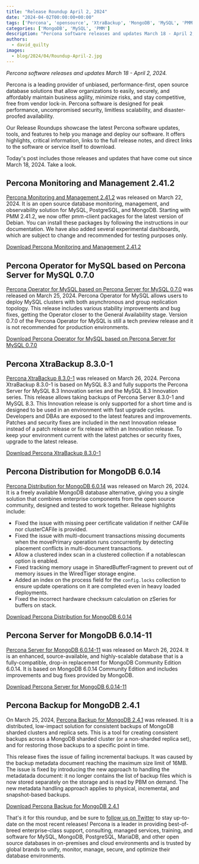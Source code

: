 ```yaml
---
title: "Release Roundup April 2, 2024"
date: "2024-04-02T00:00:00+00:00"
tags: ['Percona', 'opensource', 'XtraBackup', 'MongoDB', 'MySQL', 'PMM', 'releases']
categories: ['MongoDB', 'MySQL', 'PMM']
description: "Percona software releases and updates March 18 - April 2, 2024."
authors:
  - david_quilty
images:
  - blog/2024/04/Roundup-April-2.jpg
---
```


*Percona software releases and updates March 18 - April 2, 2024.*

Percona is a leading provider of unbiased, performance-first, open source database solutions that allow organizations to easily, securely, and affordably maintain business agility, minimize risks, and stay competitive, free from vendor lock-in. Percona software is designed for peak performance, uncompromised security, limitless scalability, and disaster-proofed availability.

Our Release Roundups showcase the latest Percona software updates, tools, and features to help you manage and deploy our software. It offers highlights, critical information, links to the full release notes, and direct links to the software or service itself to download.

Today's post includes those releases and updates that have come out since March 18, 2024. Take a look.

## Percona Monitoring and Management 2.41.2

[Percona Monitoring and Management 2.41.2](https://docs.percona.com/percona-monitoring-and-management/release-notes/2.41.2.html) was released on March 22, 2024. It is an open source database monitoring, management, and observability solution for MySQL, PostgreSQL, and MongoDB. Starting with PMM 2.41.2, we now offer pmm-client packages for the latest version of Debian. You can install these packages by following the instructions in our documentation. We have also added several experimental dashboards, which are subject to change and recommended for testing purposes only.

[Download Percona Monitoring and Management 2.41.2](https://www.percona.com/software/database-tools/percona-monitoring-and-management)

## Percona Operator for MySQL based on Percona Server for MySQL 0.7.0

[Percona Operator for MySQL based on Percona Server for MySQL 0.7.0](https://docs.percona.com/percona-operator-for-mysql/ps/ReleaseNotes/Kubernetes-Operator-for-PS-RN0.7.0.html) was released on March 25, 2024. Percona Operator for MySQL allows users to deploy MySQL clusters with both asynchronous and group replication topology. This release includes various stability improvements and bug fixes, getting the Operator closer to the General Availability stage. Version 0.7.0 of the Percona Operator for MySQL is still a tech preview release and it is not recommended for production environments.

[Download Percona Operator for MySQL based on Percona Server for MySQL 0.7.0](https://www.percona.com/mysql/software/percona-operator-for-mysql)

## Percona XtraBackup 8.3.0-1

[Percona XtraBackup 8.3.0-1](https://docs.percona.com/percona-xtrabackup/innovation-release/release-notes/8.3.0-1.html) was released on March 26, 2024. Percona XtraBackup 8.3.0-1 is based on MySQL 8.3 and fully supports the Percona Server for MySQL 8.3 Innovation series and the MySQL 8.3 Innovation series. This release allows taking backups of Percona Server 8.3.0-1 and MySQL 8.3. This Innovation release is only supported for a short time and is designed to be used in an environment with fast upgrade cycles. Developers and DBAs are exposed to the latest features and improvements. Patches and security fixes are included in the next Innovation release instead of a patch release or fix release within an Innovation release. To keep your environment current with the latest patches or security fixes, upgrade to the latest release.

[Download Percona XtraBackup 8.3.0-1](https://www.percona.com/mysql/software/percona-xtrabackup)

## Percona Distribution for MongoDB 6.0.14

[Percona Distribution for MongoDB 6.0.14](https://docs.percona.com/percona-distribution-for-mongodb/6.0/release-notes-v6.0.14.html) was released on March 26, 2024. It is a freely available MongoDB database alternative, giving you a single solution that combines enterprise components from the open source community, designed and tested to work together. Release highlights include:

-   Fixed the issue with missing peer certificate validation if neither CAFile nor clusterCAFile is provided.
-   Fixed the issue with multi-document transactions missing documents when the movePrimary operation runs concurrently by detecting placement conflicts in multi-document transactions.
-   Allow a clustered index scan in a clustered collection if a notablescan option is enabled.
-   Fixed tracking memory usage in SharedBufferFragment to prevent out of memory issues in the WiredTiger storage engine.
-   Added an index on the process field for the `config.locks` collection to ensure update operations on it are completed even in heavy loaded deployments.
-   Fixed the incorrect hardware checksum calculation on zSeries for buffers on stack.

[Download Percona Distribution for MongoDB 6.0.14](https://www.percona.com/mongodb)

## Percona Server for MongoDB 6.0.14-11

[Percona Server for MongoDB 6.0.14-11](https://docs.percona.com/percona-server-for-mongodb/6.0/release_notes/6.0.14-11.html) was released on March 26, 2024. It is an enhanced, source-available, and highly-scalable database that is a fully-compatible, drop-in replacement for MongoDB Community Edition 6.0.14. It is based on MongoDB 6.0.14 Community Edition and includes improvements and bug fixes provided by MongoDB.

[Download Percona Server for MongoDB 6.0.14-11](https://www.percona.com/mongodb/software/percona-server-for-mongodb)

## Percona Backup for MongoDB 2.4.1

On March 25, 2024, [Percona Backup for MongoDB 2.4.1](https://docs.percona.com/percona-backup-mongodb/release-notes/2.4.1.html) was released. It is a distributed, low-impact solution for consistent backups of MongoDB sharded clusters and replica sets. This is a tool for creating consistent backups across a MongoDB sharded cluster (or a non-sharded replica set), and for restoring those backups to a specific point in time.

This release fixes the issue of failing incremental backups. It was caused by the backup metadata document reaching the maximum size limit of 16MB. The issue is fixed by introducing the new approach to handling the metadatada document: it no longer contains the list of backup files which is now stored separately on the storage and is read by PBM on demand. The new metadata handling approach applies to physical, incremental, and snapshot-based backups.

[Download Percona Backup for MongoDB 2.4.1](https://www.percona.com/mongodb/software/percona-backup-for-mongodb)

That's it for this roundup, and be sure to [follow us on Twitter](https://twitter.com/Percona) to stay up-to-date on the most recent releases! Percona is a leader in providing best-of-breed enterprise-class support, consulting, managed services, training, and software for MySQL, MongoDB, PostgreSQL, MariaDB, and other open source databases in on-premises and cloud environments and is trusted by global brands to unify, monitor, manage, secure, and optimize their database environments.
